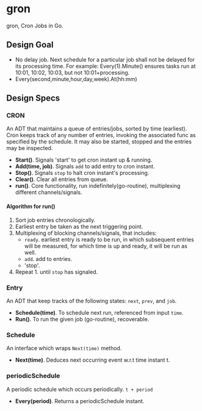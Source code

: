 # gron
gron, Cron Jobs in Go.


## Design Goal

- No delay job. Next schedule for a particular job shall not be delayed for its processing time. For example: Every(1).Minute() ensures tasks run at 10:01, 10:02, 10:03, but not 10:01+processing.
- Every(second,minute,hour,day,week).At(hh:mm)

## Design Specs

### CRON
An ADT that maintains a queue of entries/jobs, sorted by time (earliest).
Cron keeps track of any number of entries, invoking the associated func as
specified by the schedule. It may also be started, stopped and the entries
may be inspected.

- **Start()**. Signals 'start' to get cron instant up & running.
- **Add(time, job)**. Signals `add` to add entry to cron instant.
- **Stop()**. Signals `stop` to halt cron instant's processing.
- **Clear()**. Clear all entries from queue.
- **run()**. Core functionality, run indefinitely(go-routine), multiplexing different channels/signals.


#### Algorithm for run()

1. Sort job entries chronologically.
2. Earliest entry be taken as the next triggering point.
3. Multiplexing of blocking channels/signals, that includes:
   - `ready`. earliest entry is ready to be run, in which subsequent entries will be measured, for which time is up and ready, it will be run as well.
   - `add`. add to entries.
   - 'stop'.
4. Repeat 1. until `stop` has signaled. 


### Entry
An ADT that keep tracks of the following states: `next`, `prev`, and `job`.

- **Schedule(time)**. To schedule next run, referenced from input `time`.
- **Run()**. To run the given job (go-routine), recoverable.

### Schedule
An interface which wraps `Next(time)` method.
- **Next(time)**. Deduces next occurring event w.r.t time instant t.

### periodicSchedule
A periodic schedule which occurs periodically. `t + period`
- **Every(period)**. Returns a periodicSchedule instant.
